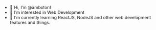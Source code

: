 - 👋 Hi, I’m @amboton1
- 👀 I’m interested in Web Development
- 🌱 I’m currently learning ReactJS, NodeJS and other web development features and things.

<!---
amboton1/amboton1 is a ✨ special ✨ repository because its `README.md` (this file) appears on your GitHub profile.
You can click the Preview link to take a look at your changes.
--->
